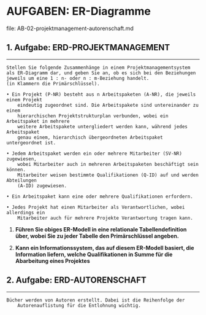 # AUFGABEN: ER-Diagramme
file: AB-02-projektmanagement-autorenschaft.md


## 1. Aufgabe: ERD-PROJEKTMANAGEMENT
---
~~~
Stellen Sie folgende Zusammenhänge in einem Projektmanagementsystem 
als ER-Diagramm dar, und geben Sie an, ob es sich bei den Beziehungen
jeweils um eine 1 : n- oder n : m-Beziehung handelt.
(in Klammern die Primärschlüssel).

• Ein Projekt (P-NR) besteht aus n Arbeitspaketen (A-NR), die jeweils einem Projekt
	eindeutig zugeordnet sind. Die Arbeitspakete sind untereinander zu einem
	hierarchischen Projektstrukturplan verbunden, wobei ein Arbeitspaket in mehrere
	weitere Arbeitspakete untergliedert werden kann, während jedes Arbeitspaket
	genau einem, hierarchisch übergeordneten Arbeitspaket untergeordnet ist.

• Jedem Arbeitspaket werden ein oder mehrere Mitarbeiter (SV-NR) zugewiesen,
	wobei Mitarbeiter auch in mehreren Arbeitspaketen beschäftigt sein können.
	Mitarbeiter weisen bestimmte Qualifikationen (Q-ID) auf und werden Abteilungen
	(A-ID) zugewiesen.

• Ein Arbeitspaket kann eine oder mehrere Qualifikationen erfordern.

• Jedes Projekt hat einen Mitarbeiter als Verantwortlichen, wobei allerdings ein
	Mitarbeiter auch für mehrere Projekte Verantwortung tragen kann.
~~~

1. **Führen Sie obiges ER-Modell in eine relationale Tabellendefinition über,
	wobei Sie zu jeder Tabelle den Primärschlüssel angeben.**  
	
2. **Kann ein Informationssystem, das auf diesem ER-Modell basiert, die
	Information liefern, welche Qualifikationen in Summe für die Abarbeitung
	eines Projektes**


## 2. Aufgabe: ERD-AUTORENSCHAFT
---
~~~
Bücher werden von Autoren erstellt. Dabei ist die Reihenfolge der
	Autorenauflistung für die Entlohnung wichtig.
~~~


